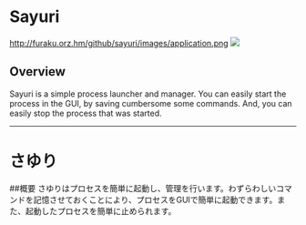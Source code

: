 Sayuri
======

http://furaku.orz.hm/github/sayuri/images/application.png
![](http://furaku.orz.hm/github/sayuri/images/application.png)

## Overview
Sayuri is a simple process launcher and manager. You can easily start the process in the GUI, by saving cumbersome some commands. And, you can easily stop the process that was started.

------

さゆり
======

##概要
さゆりはプロセスを簡単に起動し、管理を行います。わずらわしいコマンドを記憶させておくことにより、プロセスをGUIで簡単に起動できます。また、起動したプロセスを簡単に止められます。


